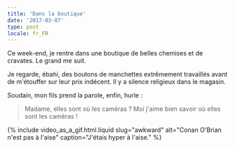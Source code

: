 ```yaml
---
title: 'Dans la boutique'
date: '2017-03-07'
type: post
locale: fr_FR
---
```


Ce week-end, je rentre dans une boutique de belles chemises et de cravates. Le grand me suit. 

<!-- more -->

Je regarde, ébahi, des boutons de manchettes extrêmement travaillés avant de m'étouffer sur leur prix indécent. Il y a silence religieux dans le magasin.

Soudain, mon fils prend la parole, enfin, hurle : 

> Madame, elles sont où les caméras ? Moi j'aime bien savoir où elles sont les caméras !

{% include video_as_a_gif.html.liquid
    slug="awkward"
    alt="Conan O'Brian n'est pas à l'aise"
    caption="J'étais hyper à l'aise."
%}